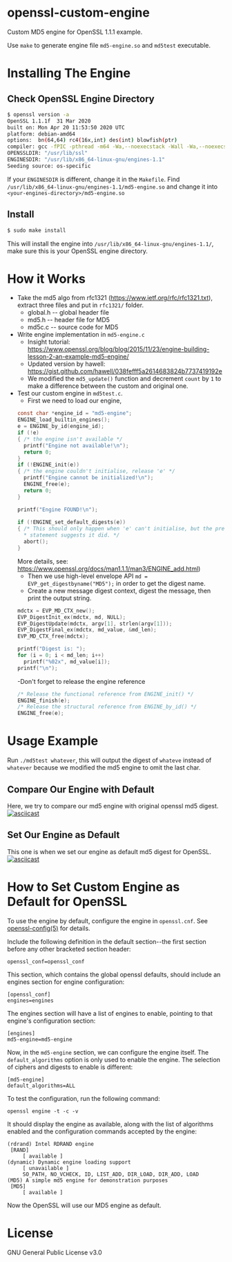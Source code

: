 # openssl-custom-engine
Custom MD5 engine for OpenSSL 1.1.1 example.

Use `make` to generate engine file `md5-engine.so` and `md5test` executable.

# Installing The Engine

## Check OpenSSL Engine Directory
```sh
$ openssl version -a
OpenSSL 1.1.1f  31 Mar 2020
built on: Mon Apr 20 11:53:50 2020 UTC
platform: debian-amd64
options:  bn(64,64) rc4(16x,int) des(int) blowfish(ptr) 
compiler: gcc -fPIC -pthread -m64 -Wa,--noexecstack -Wall -Wa,--noexecstack -g -O2 -fdebug-prefix-map=/build/openssl-P_ODHM/openssl-1.1.1f=. -fstack-protector-strong -Wformat -Werror=format-security -DOPENSSL_TLS_SECURITY_LEVEL=2 -DOPENSSL_USE_NODELETE -DL_ENDIAN -DOPENSSL_PIC -DOPENSSL_CPUID_OBJ -DOPENSSL_IA32_SSE2 -DOPENSSL_BN_ASM_MONT -DOPENSSL_BN_ASM_MONT5 -DOPENSSL_BN_ASM_GF2m -DSHA1_ASM -DSHA256_ASM -DSHA512_ASM -DKECCAK1600_ASM -DRC4_ASM -DMD5_ASM -DAESNI_ASM -DVPAES_ASM -DGHASH_ASM -DECP_NISTZ256_ASM -DX25519_ASM -DPOLY1305_ASM -DNDEBUG -Wdate-time -D_FORTIFY_SOURCE=2
OPENSSLDIR: "/usr/lib/ssl"
ENGINESDIR: "/usr/lib/x86_64-linux-gnu/engines-1.1"
Seeding source: os-specific
```
If your `ENGINESDIR` is different, change it in the `Makefile`.
Find `/usr/lib/x86_64-linux-gnu/engines-1.1/md5-engine.so` and change it into `<your-engines-directory>/md5-engine.so`

## Install
```sh
$ sudo make install
```
This will install the engine into `/usr/lib/x86_64-linux-gnu/engines-1.1/`, make sure this is your OpenSSL engine directory.

# How it Works
- Take the md5 algo from rfc1321 (https://www.ietf.org/rfc/rfc1321.txt), extract three files and put in `rfc1321/` folder.
  - global.h -- global header file
  - md5.h -- header file for MD5
  - md5c.c -- source code for MD5
- Write engine implementation in `md5-engine.c`
  - Insight tutorial: https://www.openssl.org/blog/blog/2015/11/23/engine-building-lesson-2-an-example-md5-engine/
  - Updated version by hawell: https://gist.github.com/hawell/038fefff5a2614683824b7737419192e
  - We modified the `md5_update()` function and decrement `count` by `1` to make a difference between the custom and original one.
- Test our custom engine in `md5test.c`.
  - First we need to load our engine, 
  ```c
  const char *engine_id = "md5-engine";
  ENGINE_load_builtin_engines();
  e = ENGINE_by_id(engine_id);
  if (!e)
  { /* the engine isn't available */
    printf("Engine not available!\n");
    return 0;
  }
  if (!ENGINE_init(e))
  { /* the engine couldn't initialise, release 'e' */
    printf("Engine cannot be initialized!\n");
    ENGINE_free(e);
    return 0;
  }
  
  printf("Engine FOUND!\n");
     
  if (!ENGINE_set_default_digests(e))
  { /* This should only happen when 'e' can't initialise, but the previous
    * statement suggests it did. */
    abort();
  }
  ```
  More details, see: https://www.openssl.org/docs/man1.1.1/man3/ENGINE_add.html)
  - Then we use high-level envelope API `md = EVP_get_digestbyname("MD5");` in order to get the digest name.
  - Create a new message digest context, digest the message, then print the output string.
  ```c
  mdctx = EVP_MD_CTX_new();
  EVP_DigestInit_ex(mdctx, md, NULL);
  EVP_DigestUpdate(mdctx, argv[1], strlen(argv[1]));
  EVP_DigestFinal_ex(mdctx, md_value, &md_len);
  EVP_MD_CTX_free(mdctx);

  printf("Digest is: ");
  for (i = 0; i < md_len; i++)
    printf("%02x", md_value[i]);
  printf("\n");
  ```
  -Don't forget to release the engine reference
  ```c
  /* Release the functional reference from ENGINE_init() */
  ENGINE_finish(e);
  /* Release the structural reference from ENGINE_by_id() */
  ENGINE_free(e);
  ```
# Usage Example
Run `./md5test whatever`, this will output the digest of `whateve` instead of `whatever` because we modified the md5 engine to omit the last char.

## Compare Our Engine with Default
Here, we try to compare our md5 engine with original openssl md5 digest.
[![asciicast](https://asciinema.org/a/354475.svg)](https://asciinema.org/a/354475)

## Set Our Engine as Default
This one is when we set our engine as default md5 digest for OpenSSL.
[![asciicast](https://asciinema.org/a/354487.svg)](https://asciinema.org/a/354487)

# How to Set Custom Engine as Default for OpenSSL
To use the engine by default, configure the engine in `openssl.cnf`.
See [openssl-config(5)](https://www.openssl.org/docs/man1.1.1/man5/config.html)
for details.

Include the following definition in the default section--the first
section before any other bracketed section header:

    openssl_conf=openssl_conf

This section, which contains the global openssl defaults, should include an
engines section for engine configuration:

    [openssl_conf]
    engines=engines

The engines section will have a list of engines to enable, pointing to that
engine's configuration section:

    [engines]
    md5-engine=md5-engine

Now, in the `md5-engine` section, we can configure the engine itself.  The
`default_algorithms` option is only used to enable the engine.  The selection
of ciphers and digests to enable is different:

    [md5-engine]
    default_algorithms=ALL

To test the configuration, run the following command:

    openssl engine -t -c -v

It should display the engine as available, along with the list of algorithms
enabled and the configuration commands accepted by the engine:
```
(rdrand) Intel RDRAND engine
 [RAND]
     [ available ]
(dynamic) Dynamic engine loading support
     [ unavailable ]
     SO_PATH, NO_VCHECK, ID, LIST_ADD, DIR_LOAD, DIR_ADD, LOAD
(MD5) A simple md5 engine for demonstration purposes
 [MD5]
     [ available ]
```
Now the OpenSSL will use our MD5 engine as default.

# License 
GNU General Public License v3.0

